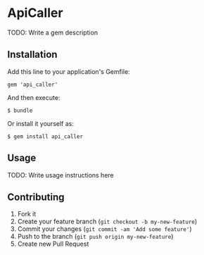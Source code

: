 # ApiCaller

TODO: Write a gem description

## Installation

Add this line to your application's Gemfile:

    gem 'api_caller'

And then execute:

    $ bundle

Or install it yourself as:

    $ gem install api_caller

## Usage

TODO: Write usage instructions here

## Contributing

1. Fork it
2. Create your feature branch (`git checkout -b my-new-feature`)
3. Commit your changes (`git commit -am 'Add some feature'`)
4. Push to the branch (`git push origin my-new-feature`)
5. Create new Pull Request
